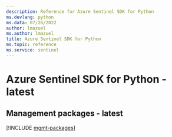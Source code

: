 ```yaml
---
description: Reference for Azure Sentinel SDK for Python
ms.devlang: python
ms.data: 07/26/2022
author: lmazuel
ms.author: lmazuel
title: Azure Sentinel SDK for Python
ms.topic: reference
ms.service: sentinel
---
```

# Azure Sentinel SDK for Python - latest

## Management packages - latest
[!INCLUDE [mgmt-packages](sentinel-mgmt-index.md)]
